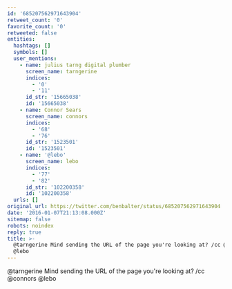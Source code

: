 ```yaml
---
id: '685207562971643904'
retweet_count: '0'
favorite_count: '0'
retweeted: false
entities:
  hashtags: []
  symbols: []
  user_mentions:
    - name: julius tarng digital plumber
      screen_name: tarngerine
      indices:
        - '0'
        - '11'
      id_str: '15665038'
      id: '15665038'
    - name: Connor Sears
      screen_name: connors
      indices:
        - '68'
        - '76'
      id_str: '1523501'
      id: '1523501'
    - name: '@lebo'
      screen_name: lebo
      indices:
        - '77'
        - '82'
      id_str: '102200358'
      id: '102200358'
  urls: []
original_url: https://twitter.com/benbalter/status/685207562971643904
date: '2016-01-07T21:13:08.000Z'
sitemap: false
robots: noindex
reply: true
title: >-
  @tarngerine Mind sending the URL of the page you're looking at? /cc @connors
  @lebo
---
```


@tarngerine Mind sending the URL of the page you're looking at? /cc @connors @lebo